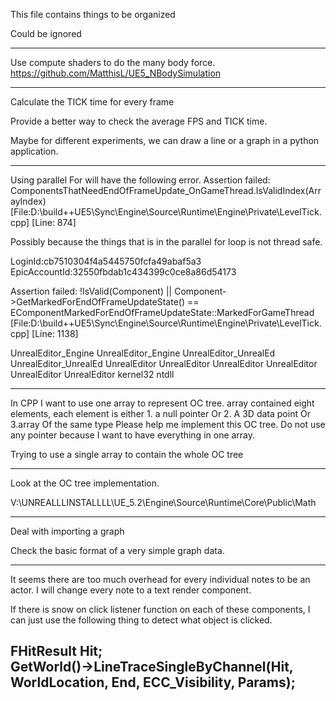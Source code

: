 This file contains things to be organized

Could be ignored


-----------------------------------------------------

Use compute shaders to do the many body force.
https://github.com/MatthisL/UE5_NBodySimulation




----------------------------------------------------

Calculate the TICK time for every frame

Provide a better way to check the average FPS and TICK time.

Maybe for different experiments, we can draw a line or a graph in a python application.



-------------------------------------------------

Using parallel For
will have the following error. 
Assertion failed: ComponentsThatNeedEndOfFrameUpdate_OnGameThread.IsValidIndex(ArrayIndex) [File:D:\build\++UE5\Sync\Engine\Source\Runtime\Engine\Private\LevelTick.cpp] [Line: 874]

Possibly because the things that is in the parallel for loop is not thread safe. 





LoginId:cb7510304f4a5445750fcfa49abaf5a3
EpicAccountId:32550fbdab1c434399c0ce8a86d54173

Assertion failed: !IsValid(Component) || Component->GetMarkedForEndOfFrameUpdateState() == EComponentMarkedForEndOfFrameUpdateState::MarkedForGameThread [File:D:\build\++UE5\Sync\Engine\Source\Runtime\Engine\Private\LevelTick.cpp] [Line: 1138]

UnrealEditor_Engine
UnrealEditor_Engine
UnrealEditor_UnrealEd
UnrealEditor_UnrealEd
UnrealEditor
UnrealEditor
UnrealEditor
UnrealEditor
UnrealEditor
UnrealEditor
kernel32
ntdll


----------------------------------------------------

In CPP I want to use one array to represent OC tree. array contained eight elements, each element is either 1. a null pointer Or 2. A 3D data point Or 3.array Of the same type Please help me implement this OC tree. Do not use any pointer because I want to have everything in one array.

Trying to use a single array to contain the whole OC tree 

-------------------------------------------------------------

Look at the OC tree implementation. 

V:\UNREALLLINSTALLLL\UE_5.2\Engine\Source\Runtime\Core\Public\Math

--------------------------------------------------------------


Deal with importing a graph

Check the basic format of a very simple graph data. 


---------------------------------------------------

It seems there are too much overhead for every individual notes to be an actor. 
I will change every note to a text render component.

If there is snow on click listener function on each of these components, 
I can just use the following thing to detect what object is clicked. 

FHitResult Hit;    
GetWorld()->LineTraceSingleByChannel(Hit, WorldLocation, End, ECC_Visibility, Params);
----------------------------------------------------




